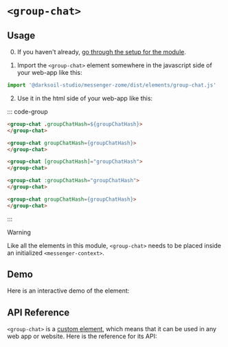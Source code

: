 # `<group-chat>`

## Usage

0. If you haven't already, [go through the setup for the module](/setup).

1. Import the `<group-chat>` element somewhere in the javascript side of your web-app like this:

```js
import '@darksoil-studio/messenger-zome/dist/elements/group-chat.js'
```

2. Use it in the html side of your web-app like this:

::: code-group
```html [Lit]
<group-chat .groupChatHash=${groupChatHash}>
</group-chat>
```

```html [React]
<group-chat groupChatHash={groupChatHash}>
</group-chat>
```

```html [Angular]
<group-chat [groupChatHash]="groupChatHash">
</group-chat>
```

```html [Vue]
<group-chat :groupChatHash="groupChatHash">
</group-chat>
```

```html [Svelte]
<group-chat groupChatHash={groupChatHash}>
</group-chat>
```
:::

> [!WARNING]
> Like all the elements in this module, `<group-chat>` needs to be placed inside an initialized `<messenger-context>`.

## Demo

Here is an interactive demo of the element:

<element-demo>
</element-demo>

<script setup>
import { onMounted } from "vue";
import { decodeHashFromBase64, encodeHashToBase64, fakeActionHash, fakeAgentPubKey } from '@holochain/client';
import { render } from "lit";
import { html, unsafeStatic } from "lit/static-html.js";
import { ProfilesClient, ProfilesStore } from '@darksoil-studio/profiles-zome';
import  '@darksoil-studio/profiles-zome/dist/elements/profiles-context.js';
import { ProfilesZomeMock, demoProfiles } from '@darksoil-studio/profiles-zome/dist/mocks.js';

import { MessengerZomeMock } from "../../ui/src/mocks.ts";
import { MessengerStore } from "../../ui/src/messenger-store.ts";
import { MessengerClient } from "../../ui/src/messenger-client.ts";

onMounted(async () => {
  // Elements need to be imported on the client side, not the SSR side
  // Reference: https://vitepress.dev/guide/ssr-compat#importing-in-mounted-hook
  await import('@api-viewer/docs/lib/api-docs.js');
  await import('@api-viewer/demo/lib/api-demo.js');
  if (!customElements.get('messenger-context')) await import('../../ui/src/elements/messenger-context.ts');
  if (!customElements.get('group-chat')) await import('../../ui/src/elements/group-chat.ts');

  const profiles = await demoProfiles();
  const keys = Array.from(profiles.keys())
  const mock = new MessengerZomeMock(keys[0]);
  const client = new MessengerClient(mock, "messenger_test");

  const groupHash = await client.createGroupChat([keys[1]],
    {
      name: 'Demo group',
      description: 'Demo group',
      avatar_hash: undefined
    },
    {
      only_admins_can_add_members: false,
      only_admins_can_update_group_info: false,
      sync_message_history_with_new_members: false,
    }
  );

  const store = new MessengerStore(client);

  render(html`
  <profiles-context .store=${new ProfilesStore(new ProfilesClient(new ProfilesZomeMock(profiles), 'messenger_test'))}>
    <messenger-context .store=${store}>
      <api-demo src="custom-elements.json" only="group-chat" exclude-knobs="store">
        <template data-element="group-chat" data-target="host">
          <group-chat style="height: 400px; width: 350px" group-chat-hash="${unsafeStatic(encodeHashToBase64(groupHash))}"></group-chat>
        </template>
      </api-demo>
    </messenger-context>
  </profiles-context>
  `, document.querySelector('element-demo'));
});
</script>

## API Reference

`<group-chat>` is a [custom element](https://web.dev/articles/custom-elements-v1), which means that it can be used in any web app or website. Here is the reference for its API:

<api-docs src="custom-elements.json" only="group-chat">
</api-docs>

